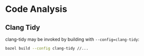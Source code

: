 # Code Analysis

## Clang Tidy

clang-tidy may be invoked by building with `--config=clang-tidy`:

```sh
bazel build --config clang-tidy //...
```
